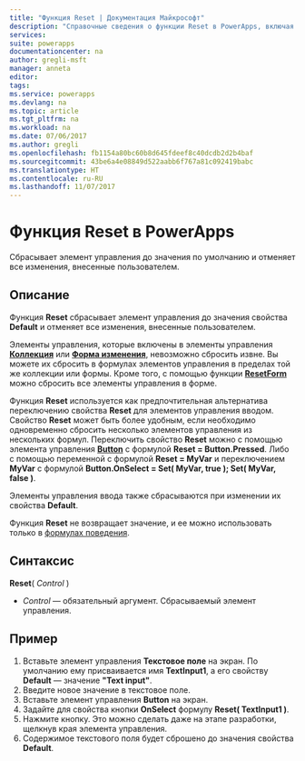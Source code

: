 ```yaml
---
title: "Функция Reset | Документация Майкрософт"
description: "Справочные сведения о функции Reset в PowerApps, включая описание синтаксиса и пример"
services: 
suite: powerapps
documentationcenter: na
author: gregli-msft
manager: anneta
editor: 
tags: 
ms.service: powerapps
ms.devlang: na
ms.topic: article
ms.tgt_pltfrm: na
ms.workload: na
ms.date: 07/06/2017
ms.author: gregli
ms.openlocfilehash: fb1154a80bc60b8d645fdeef8c40dcdb2d2b4baf
ms.sourcegitcommit: 43be6a4e08849d522aabb6f767a81c092419babc
ms.translationtype: HT
ms.contentlocale: ru-RU
ms.lasthandoff: 11/07/2017
---
```

# <a name="reset-function-in-powerapps"></a>Функция Reset в PowerApps
Сбрасывает элемент управления до значения по умолчанию и отменяет все изменения, внесенные пользователем.  

## <a name="description"></a>Описание
Функция **Reset** сбрасывает элемент управления до значения свойства **Default** и  отменяет все изменения, внесенные пользователем.

Элементы управления, которые включены в элементы управления [**Коллекция**](../controls/control-gallery.md) или [**Форма изменения**](../controls/control-form-detail.md), невозможно сбросить извне.  Вы можете их сбросить в формулах элементов управления в пределах той же коллекции или формы.  Кроме того, с помощью функции [**ResetForm**](function-form.md) можно сбросить все элементы управления в форме. 

Функция **Reset** используется как предпочтительная альтернатива переключению свойства **Reset** для элементов управления вводом.  Свойство **Reset** может быть более удобным, если необходимо одновременно сбросить несколько элементов управления из нескольких формул.  Переключить свойство **Reset** можно с помощью элемента управления [**Button**](../controls/control-button.md) с формулой **Reset = Button.Pressed**. Либо с помощью переменной с формулой **Reset = MyVar** и переключением **MyVar** с формулой **Button.OnSelect = Set( MyVar, true ); Set( MyVar, false )**.    

Элементы управления ввода также сбрасываются при изменении их свойства **Default**.

Функция **Reset** не возвращает значение, и ее можно использовать только в [формулах поведения](../working-with-formulas-in-depth.md#behavior-formulas).

## <a name="syntax"></a>Синтаксис
**Reset**( *Control* )

* *Control* — обязательный аргумент. Сбрасываемый элемент управления.

## <a name="example"></a>Пример
1. Вставьте элемент управления **Текстовое поле** на экран.  По умолчанию ему присваивается имя **TextInput1**, а его свойству **Default** — значение **"Text input"**.
2. Введите новое значение в текстовое поле.  
3. Вставьте элемент управления **Button** на экран.
4. Задайте для свойства кнопки **OnSelect** формулу **Reset( TextInput1 )**.
5. Нажмите кнопку.  Это можно сделать даже на этапе разработки, щелкнув края элемента управления.
6. Содержимое текстового поля будет сброшено до значения свойства **Default**.

